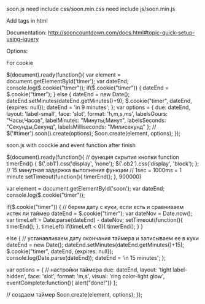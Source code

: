 soon.js
need include css/soon.min.css 
need include js/soon.min.js


Add tags in html
<div id="soon" class="soon"></div>

Documentation: http://sooncountdown.com/docs.html#topic-quick-setup-using-jquery 

Options:

For cookie

$(document).ready(function(){ var element = document.getElementById('timer');
var dateEnd; console.log($.cookie("timer")); if($.cookie("timer")) { dateEnd = $.cookie("timer"); 
} else { dateEnd = new Date(); dateEnd.setMinutes(dateEnd.getMinutes()+9); $.cookie("timer", dateEnd, {expires: null});
dateEnd = 'in 9 minutes'; };
var options = { due: dateEnd, layout: 'label-small', face: 'slot', format: 'h,m,s,ms', labelsGours: "Часы,Часов", labelMinutes: "Минуты,Минут", labelsSeconds: "Секунды,Секунд", labelsMilliseconds: "Милисекунд" };
// $('#timer').soon().create(options); Soon.create(element, options); });





soon.js with coockie and event function after finish

$(document).ready(function(){
// функция скрытия кнопки
function timerEnd() {
$('.ob1').css('display', 'none');
$('.ob2').css('display', 'block');
};
// 15 минутная задержка выполнения функции
// 1sec = 1000ms = 1 minute
setTimeout(function(){
timerEnd();
}, 900000)

var element = document.getElementById('soon');
var dateEnd;
console.log($.cookie("timer"));

if($.cookie("timer")) { // берем дату с куки, если есть и сравниваем истек ли таймер
dateEnd = $.cookie("timer");
var dateNov = Date.now();
var timeLeft = Date.parse(dateEnd) - dateNov;
setTimeout(function(){
timerEnd();
}, timeLeft)
if(timeLeft < 0){
timerEnd();
}
}

else { // устанавливаем дату окончания таймера и записываем ее в куки
dateEnd = new Date();
dateEnd.setMinutes(dateEnd.getMinutes()+15);
$.cookie("timer", dateEnd, {expires: null});
console.log(Date.parse(dateEnd));
dateEnd = 'in 15 minutes';
};

var options = { // настройки таймера
due: dateEnd,
layout: 'tight label-hidden',
face: 'slot',
format: 'm,s',
visual: 'ring color-light glow',
eventComplete:function(){ alert("done!")}
};

// создаем таймер
Soon.create(element, options);
});

